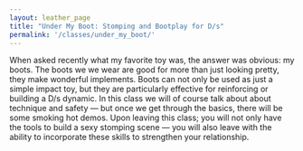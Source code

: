```yaml
---
layout: leather_page
title: "Under My Boot: Stomping and Bootplay for D/s"
permalink: '/classes/under_my_boot/'
---
```


When asked recently what my favorite toy was, the answer was obvious: my boots. The boots we we wear are good for more than just looking pretty, they make wonderful implements. Boots can not only be used as just a simple impact toy, but they are particularly effective for reinforcing or building a D/s dynamic. In this class we will of course talk about about technique and safety — but once we get through the basics, there will be some smoking hot demos. Upon leaving this class; you will not only have the tools to build a sexy stomping scene — you will also leave with the ability to incorporate these skills to strengthen your relationship.

